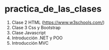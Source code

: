 # practica_de_las_clases
1. Clase 2 HTML (https://www.w3schools.com/)
2. Clase 3 Css y Bootstrap
3. Clase Javascript
4. Introducción .NET y POO
5. Introducción MVC
